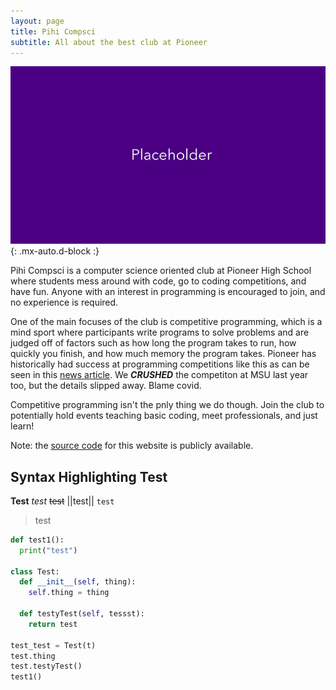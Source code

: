 ```yaml
---
layout: page
title: Pihi Compsci
subtitle: All about the best club at Pioneer
---
```


![Placeholder](/assets/img/placeholder.jpg){: .mx-auto.d-block :}

Pihi Compsci is a computer science oriented club at Pioneer High School where students mess around with code, go to coding competitions, and have fun. Anyone with an interest in programming is encouraged to join, and no experience is required.

One of the main focuses of the club is competitive programming, which is a mind sport where participants write programs to solve problems and are judged off of factors such as how long the program takes to run, how quickly you finish, and how much memory the program takes. Pioneer has historically had success at programming competitions like this as can be seen in this [news article](https://news.a2schools.org/pioneer-high-school-coding-team-excels-at-recent-competitions/). We **_CRUSHED_** the competiton at MSU last year too, but the details slipped away. Blame covid. 

Competitive programming isn't the pnly thing we do though. Join the club to potentially hold events teaching basic coding, meet professionals, and just learn!

Note: the [source code](https://github.com/sswangg/sswangg.github.io) for this website is publicly available.


## Syntax Highlighting Test
**Test** _test_ ~~test~~ ||test|| `test` 
> test

```python
def test1():
  print("test")

class Test:
  def __init__(self, thing):
    self.thing = thing

  def testyTest(self, tessst):
    return test

test_test = Test(t)
test.thing
test.testyTest()
test1()
```
